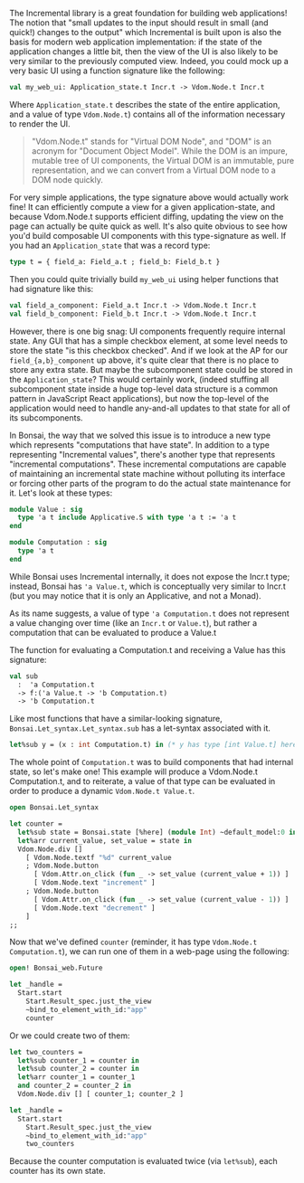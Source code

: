 The Incremental library is a great foundation for building web
applications! The notion that "small updates to the input should result
in small (and quick!) changes to the output" which Incremental is built
upon is also the basis for modern web application implementation: if the
state of the application changes a little bit, then the view of the UI
is also likely to be very similar to the previously computed view.
Indeed, you could mock up a very basic UI using a function signature
like the following:

``` ocaml
val my_web_ui: Application_state.t Incr.t -> Vdom.Node.t Incr.t
```

Where `Application_state.t` describes the state of the entire
application, and a value of type `Vdom.Node.t`) contains all of the
information necessary to render the UI.

> "Vdom.Node.t" stands for "Virtual DOM Node", and "DOM" is an acronym
> for "Document Object Model". While the DOM is an impure, mutable tree
> of UI components, the Virtual DOM is an immutable, pure
> representation, and we can convert from a Virtual DOM node to a DOM
> node quickly.

For very simple applications, the type signature above would actually
work fine! It can efficiently compute a view for a given
application-state, and because Vdom.Node.t supports efficient diffing,
updating the view on the page can actually be quite quick as well. It's
also quite obvious to see how you'd build composable UI components with
this type-signature as well. If you had an `Application_state` that was
a record type:

``` ocaml
type t = { field_a: Field_a.t ; field_b: Field_b.t }
```

Then you could quite trivially build `my_web_ui` using helper functions
that had signature like this:

``` ocaml
val field_a_component: Field_a.t Incr.t -> Vdom.Node.t Incr.t
val field_b_component: Field_b.t Incr.t -> Vdom.Node.t Incr.t
```

However, there is one big snag: UI components frequently require
internal state. Any GUI that has a simple checkbox element, at some
level needs to store the state "is this checkbox checked". And if we
look at the AP for our `field_{a,b}_component` up above, it's quite
clear that there is no place to store any extra state. But maybe the
subcomponent state could be stored in the `Application_state`? This
would certainly work, (indeed stuffing all subcomponent state inside a
huge top-level data structure is a common pattern in JavaScript React
applications), but now the top-level of the application would need to
handle any-and-all updates to that state for all of its subcomponents.

In Bonsai, the way that we solved this issue is to introduce a new type
which represents "computations that have state". In addition to a type
representing "Incremental values", there's another type that represents
"incremental computations". These incremental computations are capable
of maintaining an incremental state machine without polluting its
interface or forcing other parts of the program to do the actual state
maintenance for it. Let's look at these types:

``` ocaml
module Value : sig
  type 'a t include Applicative.S with type 'a t := 'a t
end

module Computation : sig
  type 'a t
end
```

While Bonsai uses Incremental internally, it does not expose the Incr.t
type; instead, Bonsai has `'a Value.t`, which is conceptually very
similar to Incr.t (but you may notice that it is only an Applicative,
and not a Monad).

As its name suggests, a value of type `'a Computation.t` does not
represent a value changing over time (like an `Incr.t` or `Value.t`),
but rather a computation that can be evaluated to produce a Value.t

The function for evaluating a Computation.t and receiving a Value has
this signature:

``` ocaml
val sub
  :  'a Computation.t
  -> f:('a Value.t -> 'b Computation.t)
  -> 'b Computation.t
```

Like most functions that have a similar-looking signature,
`Bonsai.Let_syntax.Let_syntax.sub` has a let-syntax associated with it.

``` ocaml
let%sub y = (x : int Computation.t) in (* y has type [int Value.t] here *)
```

The whole point of `Computation.t` was to build components that had
internal state, so let's make one! This example will produce a
Vdom.Node.t Computation.t, and to reiterate, a value of that type can be
evaluated in order to produce a dynamic `Vdom.Node.t Value.t`.

``` ocaml
open Bonsai.Let_syntax

let counter =
  let%sub state = Bonsai.state [%here] (module Int) ~default_model:0 in
  let%arr current_value, set_value = state in
  Vdom.Node.div []
    [ Vdom.Node.textf "%d" current_value
    ; Vdom.Node.button
      [ Vdom.Attr.on_click (fun _ -> set_value (current_value + 1)) ]
      [ Vdom.Node.text "increment" ]
    ; Vdom.Node.button
      [ Vdom.Attr.on_click (fun _ -> set_value (current_value - 1)) ]
      [ Vdom.Node.text "decrement" ]
    ]
;;
```

Now that we've defined `counter` (reminder, it has type
`Vdom.Node.t Computation.t`), we can run one of them in a web-page using
the following:

``` ocaml
open! Bonsai_web.Future

let _handle =
  Start.start
    Start.Result_spec.just_the_view
    ~bind_to_element_with_id:"app"
    counter
```

Or we could create two of them:

``` ocaml
let two_counters =
  let%sub counter_1 = counter in
  let%sub counter_2 = counter in
  let%arr counter_1 = counter_1
  and counter_2 = counter_2 in
  Vdom.Node.div [] [ counter_1; counter_2 ]

let _handle =
  Start.start
    Start.Result_spec.just_the_view
    ~bind_to_element_with_id:"app"
    two_counters
```

Because the counter computation is evaluated twice (via `let%sub`), each
counter has its own state.
